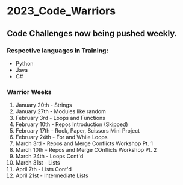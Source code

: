 # 2023_Code_Warriors

## Code Challenges now being pushed weekly.

### Respective languages in Training: 
  - Python
  - Java
  - C#

### Warrior Weeks
  1. January 20th - Strings
  2. January 27th - Modules like random
  3. February 3rd - Loops and Functions
  4. February 10th - Repos Introduction (Skipped)
  5. February 17th - Rock, Paper, Scissors Mini Project
  6. February 24th - For and While Loops
  7. March 3rd - Repos and Merge Conflicts Workshop Pt. 1
  8. March 10th - Repos and Merge COnflicts Workshop Pt. 2
  9. March 24th - Loops Cont'd
  10. March 31st - Lists
  11. April 7th - Lists Cont'd
  12. April 21st - Intermediate Lists